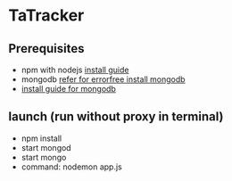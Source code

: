 # TaTracker

## Prerequisites

+ npm with nodejs [install guide](https://tecadmin.net/install-latest-nodejs-npm-on-ubuntu/)
+ mongodb [refer for errorfree install mongodb](https://stackoverflow.com/questions/51417708/unable-to-install-mongodb-properly-on-ubuntu-18-04-lts)
+ [install guide for mongodb](https://hevodata.com/blog/install-mongodb-on-ubuntu/)


## launch  (run without proxy in terminal)
+ npm install
+ start mongod
+ start mongo
+ command: nodemon app.js
